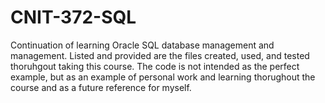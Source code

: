 # CNIT-372-SQL
Continuation of learning Oracle SQL database management and management. 
Listed and provided are the files created, used, and tested thoruhgout taking this course. 
The code is not intended as the perfect example, but as an example of personal work and learning thorughout the course and as a future reference for myself. 
